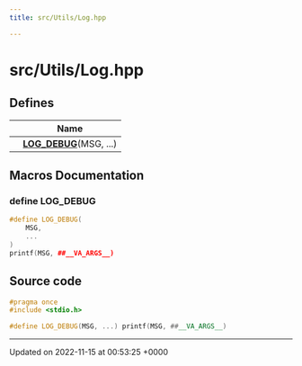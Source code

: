 ```yaml
---
title: src/Utils/Log.hpp

---
```


# src/Utils/Log.hpp



## Defines

|                | Name           |
| -------------- | -------------- |
|  | **[LOG_DEBUG](/modules/group__Utils.md#define-log-debug)**(MSG, ...)  |




## Macros Documentation

### define LOG_DEBUG

```cpp
#define LOG_DEBUG(
    MSG,
    ...
)
printf(MSG, ##__VA_ARGS__)
```


## Source code

```cpp
#pragma once
#include <stdio.h>

#define LOG_DEBUG(MSG, ...) printf(MSG, ##__VA_ARGS__)
```


-------------------------------

Updated on 2022-11-15 at 00:53:25 +0000
